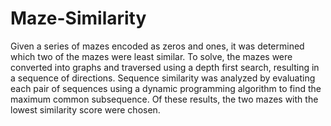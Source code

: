 # Maze-Similarity
Given a series of mazes encoded as zeros and ones, it was determined which two of the mazes were least similar. To solve, the mazes were converted into graphs and traversed using a depth first search, resulting in a sequence of directions. Sequence similarity was analyzed by evaluating each pair of sequences using a dynamic programming algorithm to find the maximum common subsequence. Of these results, the two mazes with the lowest similarity score were chosen.
